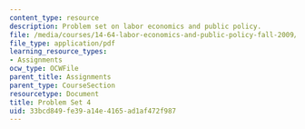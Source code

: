 ```yaml
---
content_type: resource
description: Problem set on labor economics and public policy.
file: /media/courses/14-64-labor-economics-and-public-policy-fall-2009/33bcd849fe39a14e4165ad1af472f987_MIT14_64F09_ps4.pdf
file_type: application/pdf
learning_resource_types:
- Assignments
ocw_type: OCWFile
parent_title: Assignments
parent_type: CourseSection
resourcetype: Document
title: Problem Set 4
uid: 33bcd849-fe39-a14e-4165-ad1af472f987
---
```

